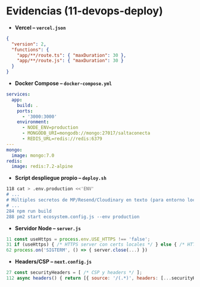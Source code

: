 # Evidencias (11-devops-deploy)

- **Vercel – `vercel.json`**

```json
{
  "version": 2,
  "functions": {
    "app/**/route.ts": { "maxDuration": 30 },
    "app/**/route.js": { "maxDuration": 30 }
  }
}
```

- **Docker Compose – `docker-compose.yml`**

```yaml
services:
  app:
    build: .
    ports:
      - '3000:3000'
    environment:
      - NODE_ENV=production
      - MONGODB_URI=mongodb://mongo:27017/saltaconecta
      - REDIS_URL=redis://redis:6379
---
mongo:
  image: mongo:7.0
redis:
  image: redis:7.2-alpine
```

- **Script despliegue propio – `deploy.sh`**

```bash
118 cat > .env.production <<'ENV'
# ...
# Múltiples secretos de MP/Resend/Cloudinary en texto (para entorno local/prod)
# ...
284 npm run build
288 pm2 start ecosystem.config.js --env production
```

- **Servidor Node – `server.js`**

```js
11 const useHttps = process.env.USE_HTTPS !== 'false';
31 if (useHttps) { /* HTTPS server con certs locales */ } else { /* HTTP */ }
62 process.on('SIGTERM', () => { server.close(...) })
```

- **Headers/CSP – `next.config.js`**

```js
27 const securityHeaders = [ /* CSP y headers */ ];
112 async headers() { return [{ source: '/(.*)', headers: [...securityHeaders, { 'Access-Control-Allow-Origin': process.env.NEXT_PUBLIC_APP_URL || 'http://localhost:3000' }] }, { source: '/api/:path*', headers: [{ 'Access-Control-Allow-Origin': process.env.NEXT_PUBLIC_BASE_URL || process.env.NEXT_PUBLIC_APP_URL || '*' }] }] }
```
